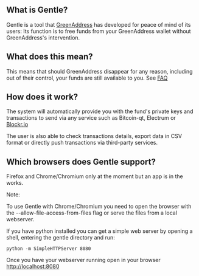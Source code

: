 ## What is Gentle?

Gentle is a tool that [GreenAddress](https://greenaddress.it) has developed for peace of mind of its users: Its function is to free funds from your GreenAddress wallet without GreenAddress's intervention.

## What does this mean?

This means that should GreenAddress disappear for any reason, including out of their control, your funds are still available to you. See [FAQ](https://greenaddress.it/faq)

## How does it work?

The system will automatically provide you with the fund's private keys and transactions to send via any service such as Bitcoin-qt, Electrum or [Blockr.io](https://btc.blockr.io/tx/push)

The user is also able to check transactions details, export data in CSV format or directly push transactions via third-party services.

## Which browsers does Gentle support?

Firefox and Chrome/Chromium only at the moment but an app is in the works.

Note:

To use Gentle with Chrome/Chromium you need to open the browser with the --allow-file-access-from-files flag or serve the files from a local webserver.

If you have python installed you can get a simple web server by opening a shell, entering the gentle directory and run:

 `python -m SimpleHTTPServer 8080`

Once you have your webserver running open in your browser [http://localhost:8080](http://localhost:8080)
